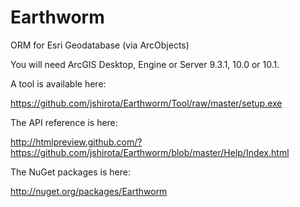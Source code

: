 Earthworm
=========

ORM for Esri Geodatabase (via ArcObjects)

You will need ArcGIS Desktop, Engine or Server 9.3.1, 10.0 or 10.1.

A tool is available here:

https://github.com/jshirota/Earthworm/Tool/raw/master/setup.exe

The API reference is here:

http://htmlpreview.github.com/?https://github.com/jshirota/Earthworm/blob/master/Help/Index.html

The NuGet packages is here:

http://nuget.org/packages/Earthworm
